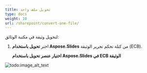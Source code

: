 ```yaml
---
title: تحويل ملف واحد
type: docs
weight: 10
url: /sharepoint/convert-one-file/
---
```


لتحويل وثيقة في مكتبة الوثائق:

1. اختر **تحويل باستخدام Aspose.Slides** من كتلة تحكم تحرير الوثيقة (ECB). 

   **اختيار عنصر تحويل باستخدام Aspose.Slides في ECB الوثيقة** 

![todo:image_alt_text](convert-one-file_1.png)